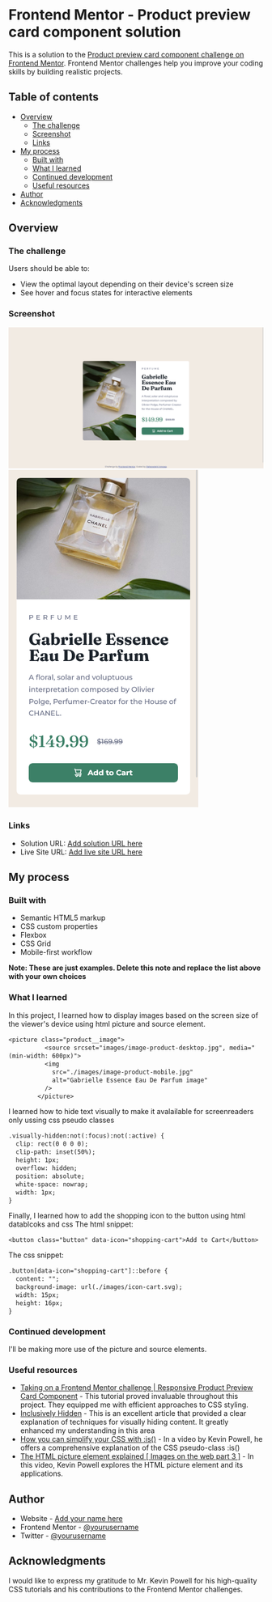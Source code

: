 # Frontend Mentor - Product preview card component solution

This is a solution to the [Product preview card component challenge on Frontend Mentor](https://www.frontendmentor.io/challenges/product-preview-card-component-GO7UmttRfa). Frontend Mentor challenges help you improve your coding skills by building realistic projects. 

## Table of contents

- [Overview](#overview)
  - [The challenge](#the-challenge)
  - [Screenshot](#screenshot)
  - [Links](#links)
- [My process](#my-process)
  - [Built with](#built-with)
  - [What I learned](#what-i-learned)
  - [Continued development](#continued-development)
  - [Useful resources](#useful-resources)
- [Author](#author)
- [Acknowledgments](#acknowledgments)



## Overview

### The challenge

Users should be able to:

- View the optimal layout depending on their device's screen size
- See hover and focus states for interactive elements

### Screenshot

![Desktop screenshot](./desktop.png)
![Moible screenshot](./mobile.png)


### Links

- Solution URL: [Add solution URL here](https://your-solution-url.com)
- Live Site URL: [Add live site URL here](https://your-live-site-url.com)

## My process

### Built with

- Semantic HTML5 markup
- CSS custom properties
- Flexbox
- CSS Grid
- Mobile-first workflow


**Note: These are just examples. Delete this note and replace the list above with your own choices**

### What I learned

In this project, I learned how to display images based on the screen size of the viewer's device using html picture and source element. 
```
<picture class="product__image">
          <source srcset="images/image-product-desktop.jpg", media="(min-width: 600px)">
          <img
            src="./images/image-product-mobile.jpg"
            alt="Gabrielle Essence Eau De Parfum image"
          />
        </picture>
```
I learned how to hide text visually to make it avalailable for screenreaders only ussing css pseudo classes
```
.visually-hidden:not(:focus):not(:active) {
  clip: rect(0 0 0 0);
  clip-path: inset(50%);
  height: 1px;
  overflow: hidden;
  position: absolute;
  white-space: nowrap;
  width: 1px;
}
```

Finally, I learned how to add the shopping icon to the button using html datablcoks and css
The html snippet:
```
<button class="button" data-icon="shopping-cart">Add to Cart</button>
```

The css snippet:
```
.button[data-icon="shopping-cart"]::before {
  content: "";
  background-image: url(./images/icon-cart.svg);
  width: 15px;
  height: 16px;
}
```


### Continued development

I'll be making more use of the picture and source elements.



### Useful resources

- [Taking on a Frontend Mentor challenge | Responsive Product Preview Card Component](https://www.youtube.com/watch?v=B2WL6KkqhLQ) - This tutorial proved invaluable throughout this project.
They equipped me with efficient approaches to CSS styling.
- [Inclusively Hidden](https://www.scottohara.me/blog/2017/04/14/inclusively-hidden.html) - This is an excellent article that provided a clear explanation of techniques for visually hiding content. It greatly enhanced my understanding in this area
- [How you can simplify your CSS with :is()](https://www.youtube.com/watch?v=McC4QkCvbaY) - In a video by Kevin Powell, he offers a comprehensive explanation of the CSS pseudo-class :is()
- [The HTML picture element explained [ Images on the web part 3 ]](https://www.youtube.com/watch?v=Rik3gHT24AM) - In this video, Kevin Powell explores the HTML picture element and its applications.



## Author

- Website - [Add your name here](https://www.your-site.com)
- Frontend Mentor - [@yourusername](https://www.frontendmentor.io/profile/yourusername)
- Twitter - [@yourusername](https://www.twitter.com/yourusername)


## Acknowledgments

I would like to express my gratitude to Mr. Kevin Powell for his high-quality CSS tutorials and his contributions to the Frontend Mentor challenges.


